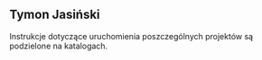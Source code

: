 ## Tymon Jasiński
Instrukcje dotyczące uruchomienia poszczególnych projektów są podzielone na katalogach.
